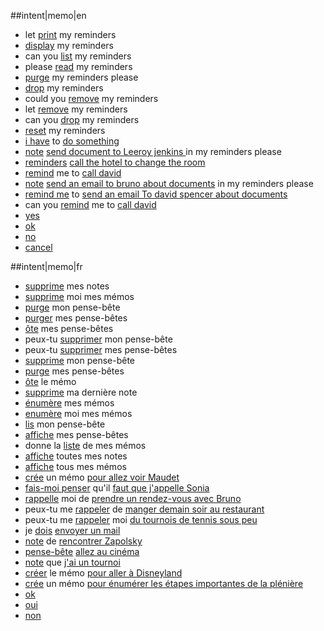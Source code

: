 ##intent|memo|en
- let [print](action_list) my reminders
- [display](action_list) my reminders
- can you [list](action_list) my reminders
- please [read](action_list) my reminders
- [purge](action_delete) my reminders please
- [drop](action_delete) my reminders
- could you [remove](action_delete) my reminders
- let [remove](action_delete) my reminders
- can you [drop](action_delete) my reminders
- [reset](action_delete) my reminders
- [i have](action_create) to [do something](expression)
- [note](action_create) [send document to Leeroy jenkins ](expression) in my reminders please
- [reminders](action_create) [call the hotel to change the room](expression)
- [remind](action_create) me to [call david](expression)
- [note](action_create) [send an email to bruno about documents](expression) in my reminders please
- [remind me](action_create) to [send an email To david spencer about documents](expression)
- can you [remind](action_create) me to [call david](expression)
- [yes](isok)
- [ok](isok)
- [no](isko)
- [cancel](isko)

##intent|memo|fr
- [supprime](action_delete) mes notes
- [supprime](action_delete) moi mes mémos
- [purge](action_delete) mon pense-bête
- [purger](action_delete) mes pense-bêtes
- [ôte](action_delete) mes pense-bêtes
- peux-tu [supprimer](action_delete) mon pense-bête
- peux-tu [supprimer](action_delete) mes pense-bêtes
- [supprime](action_delete) mon pense-bête
- [purge](action_delete) mes pense-bêtes
- [ôte](action_delete) le mémo
- [supprime](action_delete) ma dernière note
- [énumère](action_list) mes mémos
- [enumère](action_list) moi mes mémos
- [lis](action_list) mon pense-bête
- [affiche](action_list) mes pense-bêtes
- donne la [liste](action_list) de mes mémos
- [affiche](action_list) toutes mes notes
- [affiche](action_list) tous mes mémos
- [crée](action_create) un mémo [pour allez voir Maudet](expression)
- [fais-moi penser](action_create) qu'il [faut que j'appelle Sonia](expression)
- [rappelle](action_create) moi de [prendre un rendez-vous avec Bruno](expression)
- peux-tu me [rappeler](action_create) de [manger demain soir au restaurant](expression)
- peux-tu me [rappeler](action_create) moi [du tournois de tennis sous peu](expression)
- je [dois](action_create) [envoyer un mail](expression)
- [note](action_create) de [rencontrer Zapolsky](expression)
- [pense-bête](action_create) [allez au cinéma](expression)
- [note](action_create) que [j'ai un tournoi](expression)
- [créer](action_create) le mémo [pour aller à Disneyland](expression)
- [crée](action_create) un mémo [pour énumérer les étapes importantes de la plénière](expression)
- [ok](isok)
- [oui](isok)
- [non](isko)
